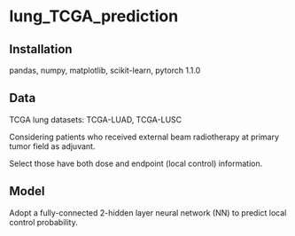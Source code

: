 # lung_TCGA_prediction
## Installation 
pandas, numpy, matplotlib, scikit-learn, pytorch 1.1.0
## Data
TCGA lung datasets: TCGA-LUAD, TCGA-LUSC

Considering patients who received external beam radiotherapy at primary tumor field as adjuvant.

Select those have both dose and endpoint (local control) information.
## Model 
Adopt a fully-connected 2-hidden layer neural network (NN) to predict local control probability. 
##
